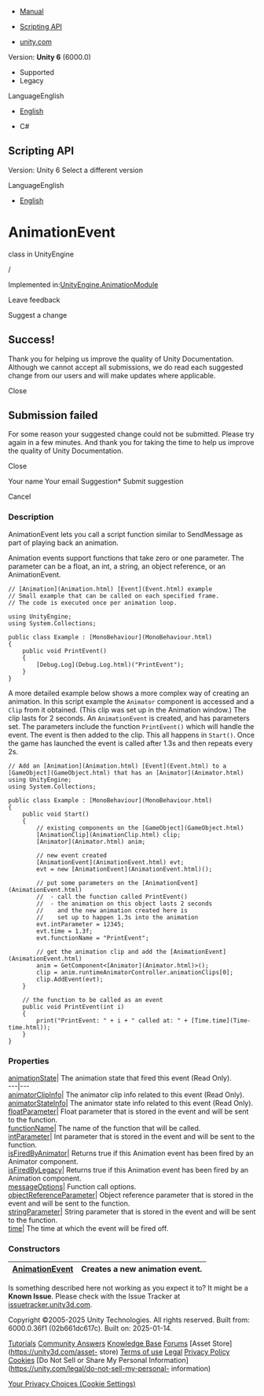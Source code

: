 [ ]()

  * [Manual](../Manual/index.html)
  * [Scripting API](../ScriptReference/index.html)

  * [unity.com](https://unity.com/)

Version: **Unity 6** (6000.0)

  * Supported
  * Legacy

LanguageEnglish

  * [English]()

  * C#

[ ](https://docs.unity3d.com)

## Scripting API

Version: Unity 6 Select a different version

LanguageEnglish

  * [English]()

# AnimationEvent

class in UnityEngine

/

Implemented in:[UnityEngine.AnimationModule](UnityEngine.AnimationModule.html)

Leave feedback

Suggest a change

## Success!

Thank you for helping us improve the quality of Unity Documentation. Although
we cannot accept all submissions, we do read each suggested change from our
users and will make updates where applicable.

Close

## Submission failed

For some reason your suggested change could not be submitted. Please <a>try
again</a> in a few minutes. And thank you for taking the time to help us
improve the quality of Unity Documentation.

Close

Your name Your email Suggestion* Submit suggestion

Cancel

[ ]()

### Description

AnimationEvent lets you call a script function similar to SendMessage as part
of playing back an animation.

Animation events support functions that take zero or one parameter. The
parameter can be a float, an int, a string, an object reference, or an
AnimationEvent.

    
    
    // [Animation](Animation.html) [Event](Event.html) example
    // Small example that can be called on each specified frame.
    // The code is executed once per animation loop.  
      
    using UnityEngine;
    using System.Collections;  
      
    public class Example : [MonoBehaviour](MonoBehaviour.html)
    {
        public void PrintEvent()
        {
            [Debug.Log](Debug.Log.html)("PrintEvent");
        }
    }
    

A more detailed example below shows a more complex way of creating an
animation. In this script example the `Animator` component is accessed and a
`Clip` from it obtained. (This clip was set up in the Animation window.) The
clip lasts for 2 seconds. An `AnimationEvent` is created, and has parameters
set. The parameters include the function `PrintEvent()` which will handle the
event. The event is then added to the clip. This all happens in `Start()`.
Once the game has launched the event is called after 1.3s and then repeats
every 2s.

    
    
    // Add an [Animation](Animation.html) [Event](Event.html) to a [GameObject](GameObject.html) that has an [Animator](Animator.html)
    using UnityEngine;
    using System.Collections;  
      
    public class Example : [MonoBehaviour](MonoBehaviour.html)
    {
        public void Start()
        {
            // existing components on the [GameObject](GameObject.html)
            [AnimationClip](AnimationClip.html) clip;
            [Animator](Animator.html) anim;  
      
            // new event created
            [AnimationEvent](AnimationEvent.html) evt;
            evt = new [AnimationEvent](AnimationEvent.html)();  
      
            // put some parameters on the [AnimationEvent](AnimationEvent.html)
            //  - call the function called PrintEvent()
            //  - the animation on this object lasts 2 seconds
            //    and the new animation created here is
            //    set up to happen 1.3s into the animation
            evt.intParameter = 12345;
            evt.time = 1.3f;
            evt.functionName = "PrintEvent";  
      
            // get the animation clip and add the [AnimationEvent](AnimationEvent.html)
            anim = GetComponent<[Animator](Animator.html)>();
            clip = anim.runtimeAnimatorController.animationClips[0];
            clip.AddEvent(evt);
        }  
      
        // the function to be called as an event
        public void PrintEvent(int i)
        {
            print("PrintEvent: " + i + " called at: " + [Time.time](Time-time.html));
        }
    }
    

### Properties

[animationState](AnimationEvent-animationState.html)| The animation state that
fired this event (Read Only).  
---|---  
[animatorClipInfo](AnimationEvent-animatorClipInfo.html)| The animator clip
info related to this event (Read Only).  
[animatorStateInfo](AnimationEvent-animatorStateInfo.html)| The animator state
info related to this event (Read Only).  
[floatParameter](AnimationEvent-floatParameter.html)| Float parameter that is
stored in the event and will be sent to the function.  
[functionName](AnimationEvent-functionName.html)| The name of the function
that will be called.  
[intParameter](AnimationEvent-intParameter.html)| Int parameter that is stored
in the event and will be sent to the function.  
[isFiredByAnimator](AnimationEvent-isFiredByAnimator.html)| Returns true if
this Animation event has been fired by an Animator component.  
[isFiredByLegacy](AnimationEvent-isFiredByLegacy.html)| Returns true if this
Animation event has been fired by an Animation component.  
[messageOptions](AnimationEvent-messageOptions.html)| Function call options.  
[objectReferenceParameter](AnimationEvent-objectReferenceParameter.html)|
Object reference parameter that is stored in the event and will be sent to the
function.  
[stringParameter](AnimationEvent-stringParameter.html)| String parameter that
is stored in the event and will be sent to the function.  
[time](AnimationEvent-time.html)| The time at which the event will be fired
off.  
  
### Constructors

[AnimationEvent](AnimationEvent-ctor.html)| Creates a new animation event.  
---|---  
  
Is something described here not working as you expect it to? It might be a
**Known Issue**. Please check with the Issue Tracker at
[issuetracker.unity3d.com](https://issuetracker.unity3d.com).

Copyright ©2005-2025 Unity Technologies. All rights reserved. Built from:
6000.0.36f1 (02b661dc617c). Built on: 2025-01-14.

[Tutorials](https://unity3d.com/learn) [Community
Answers](https://answers.unity3d.com) [Knowledge
Base](https://support.unity3d.com/hc/en-us)
[Forums](https://forum.unity3d.com) [Asset Store](https://unity3d.com/asset-
store) [Terms of use](https://docs.unity3d.com/Manual/TermsOfUse.html)
[Legal](https://unity.com/legal) [Privacy
Policy](https://unity.com/legal/privacy-policy)
[Cookies](https://unity.com/legal/cookie-policy) [Do Not Sell or Share My
Personal Information](https://unity.com/legal/do-not-sell-my-personal-
information)

[Your Privacy Choices (Cookie Settings)](javascript:void\(0\);)

